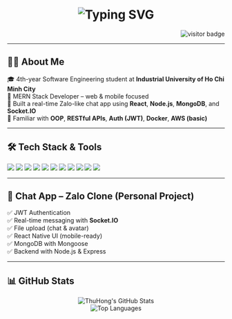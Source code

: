 <h1 align="center">
  <img 
    src="https://readme-typing-svg.demolab.com?font=Fira+Code&size=28&pause=1000&color=F76D6D&center=true&vCenter=true&width=500&lines=Hi+there+%F0%9F%91%8B;I'm+ThuHong.;MERN+Stack+Developer" 
    alt="Typing SVG" />
</h1>

<p align="right">
  <img src="https://visitor-badge.laobi.icu/badge?page_id=ThuHong.ThuHong" alt="visitor badge"/>
</p>

---

## 👩‍💻 About Me

🎓 4th-year Software Engineering student at **Industrial University of Ho Chi Minh City**  
🧩 MERN Stack Developer – web & mobile focused  
💬 Built a real-time Zalo-like chat app using **React**, **Node.js**, **MongoDB**, and **Socket.IO**  
🔁 Familiar with **OOP**, **RESTful APIs**, **Auth (JWT)**, **Docker**, **AWS (basic)**

---

## 🛠️ Tech Stack & Tools

<p align="left">
  <img src="https://img.shields.io/badge/MongoDB-4EA94B?style=for-the-badge&logo=mongodb&logoColor=white"/>
  <img src="https://img.shields.io/badge/Express.js-000000?style=for-the-badge&logo=express&logoColor=white"/>
  <img src="https://img.shields.io/badge/React-61DAFB?style=for-the-badge&logo=react&logoColor=black"/>
  <img src="https://img.shields.io/badge/Node.js-339933?style=for-the-badge&logo=nodedotjs&logoColor=white"/>
  <img src="https://img.shields.io/badge/React_Native-20232A?style=for-the-badge&logo=react&logoColor=61DAFB"/>
  <img src="https://img.shields.io/badge/JavaScript-F7DF1E?style=for-the-badge&logo=javascript&logoColor=black"/>
  <img src="https://img.shields.io/badge/OOP-%23007ACC?style=for-the-badge&logo=abstract&logoColor=white"/>
  <img src="https://img.shields.io/badge/Socket.IO-010101?style=for-the-badge&logo=socket.io&logoColor=white"/>
  <img src="https://img.shields.io/badge/Docker-2496ED?style=for-the-badge&logo=docker&logoColor=white"/>
  <img src="https://img.shields.io/badge/AWS-FF9900?style=for-the-badge&logo=amazonaws&logoColor=white"/>
  <img src="https://img.shields.io/badge/GitHub-%23121011?style=for-the-badge&logo=github&logoColor=white"/>
</p>

---

## 📱 Chat App – Zalo Clone (Personal Project)

✅ JWT Authentication  
✅ Real-time messaging with **Socket.IO**  
✅ File upload (chat & avatar)  
✅ React Native UI (mobile-ready)  
✅ MongoDB with Mongoose  
✅ Backend with Node.js & Express

---

## 📊 GitHub Stats

<p align="center">
  <img src="https://github-readme-stats.vercel.app/api?username=ThuHong&show_icons=true&theme=radical" alt="ThuHong's GitHub Stats"/>
  <br/>
  <img src="https://github-readme-stats.vercel.app/api/top-langs/?username=ThuHong&layout=compact&theme=radical" alt="Top Languages"/>
</p>

